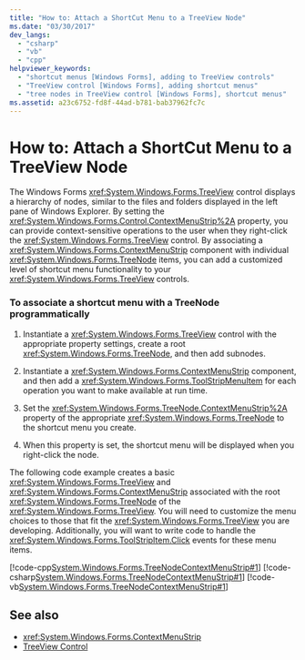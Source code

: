 ```yaml
---
title: "How to: Attach a ShortCut Menu to a TreeView Node"
ms.date: "03/30/2017"
dev_langs: 
  - "csharp"
  - "vb"
  - "cpp"
helpviewer_keywords: 
  - "shortcut menus [Windows Forms], adding to TreeView controls"
  - "TreeView control [Windows Forms], adding shortcut menus"
  - "tree nodes in TreeView control [Windows Forms], shortcut menus"
ms.assetid: a23c6752-fd8f-44ad-b781-bab37962fc7c
---
```

# How to: Attach a ShortCut Menu to a TreeView Node
The Windows Forms <xref:System.Windows.Forms.TreeView> control displays a hierarchy of nodes, similar to the files and folders displayed in the left pane of Windows Explorer. By setting the <xref:System.Windows.Forms.Control.ContextMenuStrip%2A> property, you can provide context-sensitive operations to the user when they right-click the <xref:System.Windows.Forms.TreeView> control. By associating a <xref:System.Windows.Forms.ContextMenuStrip> component with individual <xref:System.Windows.Forms.TreeNode> items, you can add a customized level of shortcut menu functionality to your <xref:System.Windows.Forms.TreeView> controls.  
  
### To associate a shortcut menu with a TreeNode programmatically  
  
1. Instantiate a <xref:System.Windows.Forms.TreeView> control with the appropriate property settings, create a root <xref:System.Windows.Forms.TreeNode>, and then add subnodes.  
  
2. Instantiate a <xref:System.Windows.Forms.ContextMenuStrip> component, and then add a <xref:System.Windows.Forms.ToolStripMenuItem> for each operation you want to make available at run time.  
  
3. Set the <xref:System.Windows.Forms.TreeNode.ContextMenuStrip%2A> property of the appropriate <xref:System.Windows.Forms.TreeNode> to the shortcut menu you create.  
  
4. When this property is set, the shortcut menu will be displayed when you right-click the node.  
  
 The following code example creates a basic <xref:System.Windows.Forms.TreeView> and <xref:System.Windows.Forms.ContextMenuStrip> associated with the root <xref:System.Windows.Forms.TreeNode> of the <xref:System.Windows.Forms.TreeView>. You will need to customize the menu choices to those that fit the <xref:System.Windows.Forms.TreeView> you are developing. Additionally, you will want to write code to handle the <xref:System.Windows.Forms.ToolStripItem.Click> events for these menu items.  
  
 [!code-cpp[System.Windows.Forms.TreeNodeContextMenuStrip#1](~/samples/snippets/cpp/VS_Snippets_Winforms/system.windows.forms.TreeNodeContextMenuStrip/cpp/Form1.cpp#1)]
 [!code-csharp[System.Windows.Forms.TreeNodeContextMenuStrip#1](~/samples/snippets/csharp/VS_Snippets_Winforms/system.windows.forms.TreeNodeContextMenuStrip/CS/Form1.cs#1)]
 [!code-vb[System.Windows.Forms.TreeNodeContextMenuStrip#1](~/samples/snippets/visualbasic/VS_Snippets_Winforms/system.windows.forms.TreeNodeContextMenuStrip/VB/Form1.vb#1)]  
  
## See also

- <xref:System.Windows.Forms.ContextMenuStrip>
- [TreeView Control](treeview-control-windows-forms.md)
